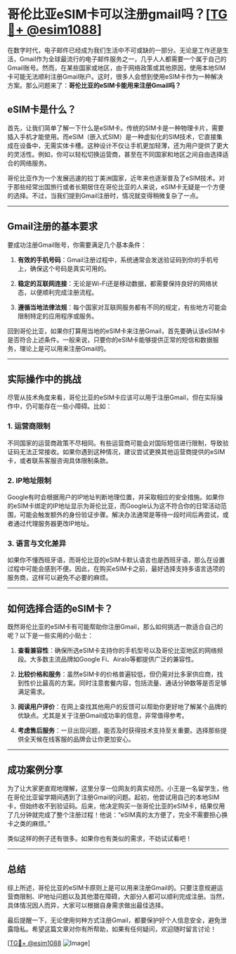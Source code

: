 # 哥伦比亚eSIM卡可以注册gmail吗？[[TG💪+ @esim1088](https://t.me/s/esim1088)]

在数字时代，电子邮件已经成为我们生活中不可或缺的一部分。无论是工作还是生活，Gmail作为全球最流行的电子邮件服务之一，几乎人人都需要一个属于自己的Gmail账号。然而，在某些国家或地区，由于网络政策或其他原因，使用本地SIM卡可能无法顺利注册Gmail账户。这时，很多人会想到使用eSIM卡作为一种解决方案。那么问题来了：**哥伦比亚的eSIM卡能用来注册Gmail吗？**

## eSIM卡是什么？

首先，让我们简单了解一下什么是eSIM卡。传统的SIM卡是一种物理卡片，需要插入手机才能使用。而eSIM（嵌入式SIM）是一种虚拟化的SIM技术，它直接集成在设备中，无需实体卡槽。这种设计不仅让手机更加轻薄，还为用户提供了更大的灵活性。例如，你可以轻松切换运营商，甚至在不同国家和地区之间自由选择适合的网络服务。

哥伦比亚作为一个发展迅速的拉丁美洲国家，近年来也逐渐普及了eSIM技术。对于那些经常出国旅行或者长期居住在哥伦比亚的人来说，eSIM卡无疑是一个方便的选择。不过，当我们提到Gmail注册时，情况就变得稍微复杂了一点。

---

## Gmail注册的基本要求

要成功注册Gmail账号，你需要满足几个基本条件：

1. **有效的手机号码**：Gmail注册过程中，系统通常会发送验证码到你的手机号上，确保这个号码是真实可用的。
   
2. **稳定的互联网连接**：无论是Wi-Fi还是移动数据，都需要保持良好的网络状态，以便顺利完成注册流程。

3. **遵循当地法律法规**：每个国家对互联网服务都有不同的规定，有些地方可能会限制特定的应用程序或服务。

回到哥伦比亚，如果你打算用当地的eSIM卡来注册Gmail，首先要确认该eSIM卡是否符合上述条件。一般来说，只要你的eSIM卡能够提供正常的短信和数据服务，理论上是可以用来注册Gmail的。

---

## 实际操作中的挑战

尽管从技术角度来看，哥伦比亚的eSIM卡应该可以用于注册Gmail，但在实际操作中，仍可能存在一些小障碍。比如：

### 1. **运营商限制**
   不同国家的运营商政策不尽相同。有些运营商可能会对国际短信进行限制，导致验证码无法正常接收。如果你遇到这种情况，建议尝试更换其他运营商提供的eSIM卡，或者联系客服咨询具体限制条款。

### 2. **IP地址限制**
   Google有时会根据用户的IP地址判断地理位置，并采取相应的安全措施。如果你的eSIM卡绑定的IP地址显示为哥伦比亚，而Google认为这不符合你的日常活动范围，可能会触发额外的身份验证步骤。解决办法通常是等待一段时间后再尝试，或者通过代理服务器更改IP地址。

### 3. **语言与文化差异**
   如果你不懂西班牙语，而哥伦比亚的eSIM卡默认语言也是西班牙语，那么在设置过程中可能会感到不便。因此，在购买eSIM卡之前，最好选择支持多语言选项的服务商，这样可以避免不必要的麻烦。

---

## 如何选择合适的eSIM卡？

既然哥伦比亚的eSIM卡有可能帮助你注册Gmail，那么如何挑选一款适合自己的呢？以下是一些实用的小贴士：

1. **查看兼容性**：确保所选eSIM卡支持你的手机型号以及哥伦比亚地区的网络频段。大多数主流品牌如Google Fi、Airalo等都提供广泛的兼容性。

2. **比较价格和服务**：虽然eSIM卡的价格普遍较低，但仍需对比多家供应商，找到性价比最高的方案。同时注意套餐内容，包括流量、通话分钟数等是否足够满足需求。

3. **阅读用户评价**：在网上查找其他用户的反馈可以帮助你更好地了解某个品牌的优缺点。尤其是关于注册Gmail成功率的信息，非常值得参考。

4. **考虑售后服务**：一旦出现问题，能否及时获得技术支持至关重要。选择那些提供全天候在线客服的品牌会让你更加安心。

---

## 成功案例分享

为了让大家更直观地理解，这里分享一位网友的真实经历。小王是一名留学生，他在哥伦比亚留学期间遇到了注册Gmail的问题。起初，他尝试用自己的本地SIM卡，但始终收不到验证码。后来，他决定购买一张哥伦比亚的eSIM卡，结果仅用了几分钟就完成了整个注册过程！他说：“eSIM真的太方便了，完全不需要担心换卡之类的麻烦。”

类似这样的例子还有很多。如果你也有类似的需求，不妨试试看吧！

---

## 总结

综上所述，哥伦比亚的eSIM卡原则上是可以用来注册Gmail的。只要注意规避运营商限制、IP地址问题以及其他潜在障碍，大部分人都可以顺利完成注册。当然，具体情况因人而异，大家可以根据自身需求做出最佳选择。

最后提醒一下，无论使用何种方式注册Gmail，都要保护好个人信息安全，避免泄露隐私。希望这篇文章对你有所帮助，如果有任何疑问，欢迎随时留言讨论！

[[TG💪+ @esim1088](https://t.me/s/esim1088) ![Image](https://i.postimg.cc/4NQfJmqS/Snipaste-2025-05-13-00-14-12.png)]